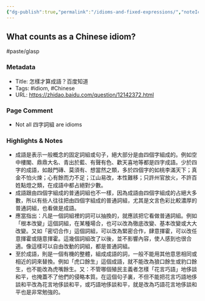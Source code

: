 ```yaml
---
{"dg-publish":true,"permalink":"/idioms-and-fixed-expressions/","noteIcon":"2","created":"","updated":""}
---
```


## What counts as a Chinese idiom?

#paste/glasp 
### Metadata
- Title: 怎樣才算成語？百度知道
- Tags: #idiom, #Chinese
- URL: https://zhidao.baidu.com/question/12142372.html

### Page Comment
- Not all 四字詞組 are idioms

### Highlights & Notes
- 成語是表示一般概念的固定詞組或句子，絕大部分是由四個字組成的。例如空中樓閣、鼎鼎大名、青出於藍、有聲有色、歡天喜地等都是四字成語。少於四字的成語，如敲門磚、莫須有、想當然之類，多於四個字的如桃李滿天下；真金不怕火煉；心有餘而力不足；江山易改，本性難移；只許州官放火，不許百姓點燈之類，在成語中都占絕對少數。
- 成語跟由四個字組成的普通詞組也不一樣，因為成語由四個字組成的占絕大多數，所以有些人往往把由四個字組成的普通詞組，尤其是文言色彩比較濃厚的普通詞組，也看做是成語。
- 應當指出：凡是一個詞組裡的詞可以抽換的，就應該把它看做普通詞組。例如「根本改變」這個詞組，在某種場合，也可以改為徹底改變、基本改變或大大改變。又如「密切合作」這個詞組，可以改為緊密合作，肆意揮霍，可以改任意揮霍或隨意揮霍。這幾個詞組改了以後，並不影響內容，使人感到也很合適。像這樣可以自由改動的詞組，都是普通詞組。
- 至於成語，則是一個有機的整體，組成成語的詞，一般不能用其他意思相同或相近的詞來替換。例如「虎口餘生」這個成語，就不能改為狼口餘生或豹口餘生，也不能改為虎嘴餘生。又：不管哪個殖民主義者怎樣「花言巧語」地侈談和平，也掩蓋不了他們的侵略本質。在這個句子裏，不但不能把花言巧語地侈談和平改為花言地侈談和平，或巧語地侈談和平，就是改為巧語花言地侈談和平也是非常勉強的。


